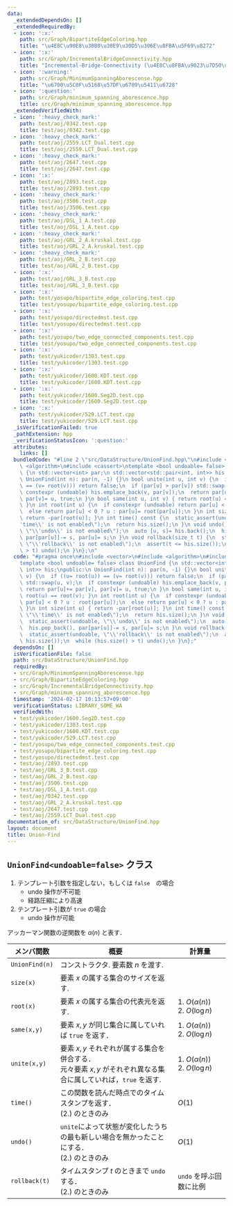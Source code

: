 ```yaml
---
data:
  _extendedDependsOn: []
  _extendedRequiredBy:
  - icon: ':x:'
    path: src/Graph/BipartiteEdgeColoring.hpp
    title: "\u4E8C\u90E8\u30B0\u30E9\u30D5\u306E\u8FBA\u5F69\u8272"
  - icon: ':x:'
    path: src/Graph/IncrementalBridgeConnectivity.hpp
    title: "Incremental-Bridge-Connectivity (\u4E8C\u8FBA\u9023\u7D50\u6210\u5206)"
  - icon: ':warning:'
    path: src/Graph/MinimumSpanningAborescense.hpp
    title: "\u6700\u5C0F\u5168\u57DF\u6709\u5411\u6728"
  - icon: ':question:'
    path: src/Graph/minimum_spanning_aborescence.hpp
    title: src/Graph/minimum_spanning_aborescence.hpp
  _extendedVerifiedWith:
  - icon: ':heavy_check_mark:'
    path: test/aoj/0342.test.cpp
    title: test/aoj/0342.test.cpp
  - icon: ':heavy_check_mark:'
    path: test/aoj/2559.LCT_Dual.test.cpp
    title: test/aoj/2559.LCT_Dual.test.cpp
  - icon: ':heavy_check_mark:'
    path: test/aoj/2647.test.cpp
    title: test/aoj/2647.test.cpp
  - icon: ':x:'
    path: test/aoj/2893.test.cpp
    title: test/aoj/2893.test.cpp
  - icon: ':heavy_check_mark:'
    path: test/aoj/3506.test.cpp
    title: test/aoj/3506.test.cpp
  - icon: ':heavy_check_mark:'
    path: test/aoj/DSL_1_A.test.cpp
    title: test/aoj/DSL_1_A.test.cpp
  - icon: ':heavy_check_mark:'
    path: test/aoj/GRL_2_A.kruskal.test.cpp
    title: test/aoj/GRL_2_A.kruskal.test.cpp
  - icon: ':heavy_check_mark:'
    path: test/aoj/GRL_2_B.test.cpp
    title: test/aoj/GRL_2_B.test.cpp
  - icon: ':x:'
    path: test/aoj/GRL_3_B.test.cpp
    title: test/aoj/GRL_3_B.test.cpp
  - icon: ':x:'
    path: test/yosupo/bipartite_edge_coloring.test.cpp
    title: test/yosupo/bipartite_edge_coloring.test.cpp
  - icon: ':x:'
    path: test/yosupo/directedmst.test.cpp
    title: test/yosupo/directedmst.test.cpp
  - icon: ':x:'
    path: test/yosupo/two_edge_connected_components.test.cpp
    title: test/yosupo/two_edge_connected_components.test.cpp
  - icon: ':x:'
    path: test/yukicoder/1303.test.cpp
    title: test/yukicoder/1303.test.cpp
  - icon: ':x:'
    path: test/yukicoder/1600.KDT.test.cpp
    title: test/yukicoder/1600.KDT.test.cpp
  - icon: ':x:'
    path: test/yukicoder/1600.Seg2D.test.cpp
    title: test/yukicoder/1600.Seg2D.test.cpp
  - icon: ':x:'
    path: test/yukicoder/529.LCT.test.cpp
    title: test/yukicoder/529.LCT.test.cpp
  _isVerificationFailed: true
  _pathExtension: hpp
  _verificationStatusIcon: ':question:'
  attributes:
    links: []
  bundledCode: "#line 2 \"src/DataStructure/UnionFind.hpp\"\n#include <vector>\n#include\
    \ <algorithm>\n#include <cassert>\ntemplate <bool undoable= false> class UnionFind\
    \ {\n std::vector<int> par;\n std::vector<std::pair<int, int>> his;\npublic:\n\
    \ UnionFind(int n): par(n, -1) {}\n bool unite(int u, int v) {\n  if ((u= root(u))\
    \ == (v= root(v))) return false;\n  if (par[u] > par[v]) std::swap(u, v);\n  if\
    \ constexpr (undoable) his.emplace_back(v, par[v]);\n  return par[u]+= par[v],\
    \ par[v]= u, true;\n }\n bool same(int u, int v) { return root(u) == root(v);\
    \ }\n int root(int u) {\n  if constexpr (undoable) return par[u] < 0 ? u : root(par[u]);\n\
    \  else return par[u] < 0 ? u : par[u]= root(par[u]);\n }\n int size(int u) {\
    \ return -par[root(u)]; }\n int time() const {\n  static_assert(undoable, \"\\\
    'time\\' is not enabled\");\n  return his.size();\n }\n void undo() {\n  static_assert(undoable,\
    \ \"\\'undo\\' is not enabled\");\n  auto [u, s]= his.back();\n  his.pop_back(),\
    \ par[par[u]]-= s, par[u]= s;\n }\n void rollback(size_t t) {\n  static_assert(undoable,\
    \ \"\\'rollback\\' is not enabled\");\n  assert(t <= his.size());\n  while (his.size()\
    \ > t) undo();\n }\n};\n"
  code: "#pragma once\n#include <vector>\n#include <algorithm>\n#include <cassert>\n\
    template <bool undoable= false> class UnionFind {\n std::vector<int> par;\n std::vector<std::pair<int,\
    \ int>> his;\npublic:\n UnionFind(int n): par(n, -1) {}\n bool unite(int u, int\
    \ v) {\n  if ((u= root(u)) == (v= root(v))) return false;\n  if (par[u] > par[v])\
    \ std::swap(u, v);\n  if constexpr (undoable) his.emplace_back(v, par[v]);\n \
    \ return par[u]+= par[v], par[v]= u, true;\n }\n bool same(int u, int v) { return\
    \ root(u) == root(v); }\n int root(int u) {\n  if constexpr (undoable) return\
    \ par[u] < 0 ? u : root(par[u]);\n  else return par[u] < 0 ? u : par[u]= root(par[u]);\n\
    \ }\n int size(int u) { return -par[root(u)]; }\n int time() const {\n  static_assert(undoable,\
    \ \"\\'time\\' is not enabled\");\n  return his.size();\n }\n void undo() {\n\
    \  static_assert(undoable, \"\\'undo\\' is not enabled\");\n  auto [u, s]= his.back();\n\
    \  his.pop_back(), par[par[u]]-= s, par[u]= s;\n }\n void rollback(size_t t) {\n\
    \  static_assert(undoable, \"\\'rollback\\' is not enabled\");\n  assert(t <=\
    \ his.size());\n  while (his.size() > t) undo();\n }\n};"
  dependsOn: []
  isVerificationFile: false
  path: src/DataStructure/UnionFind.hpp
  requiredBy:
  - src/Graph/MinimumSpanningAborescense.hpp
  - src/Graph/BipartiteEdgeColoring.hpp
  - src/Graph/IncrementalBridgeConnectivity.hpp
  - src/Graph/minimum_spanning_aborescence.hpp
  timestamp: '2024-02-17 10:13:57+09:00'
  verificationStatus: LIBRARY_SOME_WA
  verifiedWith:
  - test/yukicoder/1600.Seg2D.test.cpp
  - test/yukicoder/1303.test.cpp
  - test/yukicoder/1600.KDT.test.cpp
  - test/yukicoder/529.LCT.test.cpp
  - test/yosupo/two_edge_connected_components.test.cpp
  - test/yosupo/bipartite_edge_coloring.test.cpp
  - test/yosupo/directedmst.test.cpp
  - test/aoj/2893.test.cpp
  - test/aoj/GRL_3_B.test.cpp
  - test/aoj/GRL_2_B.test.cpp
  - test/aoj/3506.test.cpp
  - test/aoj/DSL_1_A.test.cpp
  - test/aoj/0342.test.cpp
  - test/aoj/GRL_2_A.kruskal.test.cpp
  - test/aoj/2647.test.cpp
  - test/aoj/2559.LCT_Dual.test.cpp
documentation_of: src/DataStructure/UnionFind.hpp
layout: document
title: Union-Find
---
```


## `UnionFind<undoable=false>` クラス

1. テンプレート引数を指定しない，もしくは `false`　の場合
   - undo 操作が不可能
   - 経路圧縮により高速
2. テンプレート引数が `true` の場合
   - undo 操作が可能

アッカーマン関数の逆関数を $\alpha(n)$ と表す．

|メンバ関数|概要|計算量|
|---|---|---|
|`UnionFind(n)`|コンストラクタ. 要素数 $n$ を渡す.||
|`size(x)`|要素 $x$ の属する集合のサイズを返す.||
|`root(x)`|要素 $x$ の属する集合の代表元を返す.|1. $O(\alpha(n))$ <br> 2. $O(\log n)$|
|`same(x,y)`|要素 $x,y$ が同じ集合に属していれば `true` を返す．|1. $O(\alpha(n))$ <br> 2. $O(\log n)$|
|`unite(x,y)`|要素 $x,y$ それぞれが属する集合を併合する．<br> 元々要素 $x,y$ がそれぞれ異なる集合に属していれば，`true` を返す. |1. $O(\alpha(n))$ <br> 2. $O(\log n)$|
|`time()`|この関数を読んだ時点でのタイムスタンプを返す．<br> (2.) のときのみ|$O(1)$|
|`undo()`|`unite`によって状態が変化したうちの最も新しい場合を無かったことにする．<br> (2.) のときのみ|$O(1)$|
|`rollback(t)`| タイムスタンプ $t$ のときまで `undo` する． <br> (2.) のときのみ|`undo` を呼ぶ回数に比例|